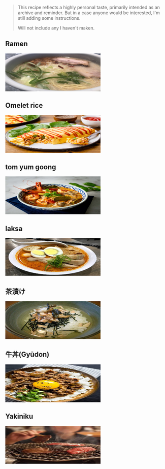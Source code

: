> This recipe reflects a highly personal taste, primarily intended as an archive and reminder.
> But in a case anyone would be interested, I'm still adding some instructions.
>
> Will not include any I haven't maken.


## Ramen
<img height="119" width="300" src="https://github.com/Cathesilta/-recipe/blob/main/src/img/Ramen.jpg" height="128" width="256">

## Omelet rice
<img height="119" width="300" src="https://github.com/Cathesilta/-recipe/blob/main/src/img/omelet-rice-2031329-hero-01-a7e0906fd73b49739f28717d01e6cc33.jpg" width="256">

## tom yum goong
<img height="119" width="300" src="https://github.com/Cathesilta/-recipe/blob/main/src/img/tom-yum-goong-blog.jpg" height="128" width="256">

## laksa
<img height="119" width="300" src="https://github.com/Cathesilta/-recipe/blob/main/src/img/Curry_laksa.jpg" height="128" width="256">

## 茶漬け
<img height="119" width="300" src="https://github.com/Cathesilta/-recipe/blob/main/src/img/Sake_chazuke_by_matsukawa1971.jpg" height="128" width="256">

## 牛丼(Gyūdon)
<img height="119" width="300" src="https://github.com/Cathesilta/-recipe/blob/main/src/img/Gyudon.webp" height="128" width="256">

## Yakiniku
<img height="119" width="300" src="https://github.com/Cathesilta/-recipe/blob/main/src/img/Yakiniku.webp" height="128" width="256">
